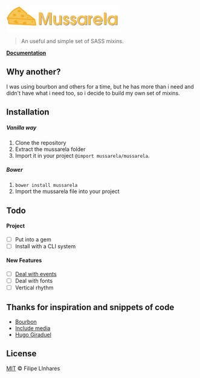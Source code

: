 ![Mussarela Logo](images/cheese.png)

> An useful and simple set of SASS mixins.

[**Documentation**](https://github.com/filipelinhares/mussarela/wiki)

## Why another?

I was using bourbon and others for a time, but he has more than i need and didn't have what i need too, so i decide to build my own set of mixins.

## Installation

##### Vanilla way
1. Clone the repository
2. Extract the mussarela folder
3. Import it in your project `@import mussarela/mussarela`.

##### Bower
1. `bower install mussarela`
2. Import the mussarela file into your project

## Todo

#### Project
- [ ] Put into a gem
- [ ] Install with a CLI system

#### New Features
- [ ] [Deal with events](https://css-tricks.com/snippets/sass/simplifying-contexts-events)
- [ ] Deal with fonts
- [ ] Vertical rhythm 

## Thanks for inspiration and snippets of code
- [Bourbon](http://bourbon.io)
- [Include media](http://include-media.com/documentation)
- [Hugo Giraduel](http://hugogiraudel.com)

## License
[MIT](https://github.com/filipelinhares/mussarela/blob/master/LICENSE.md) © Filipe LInhares
